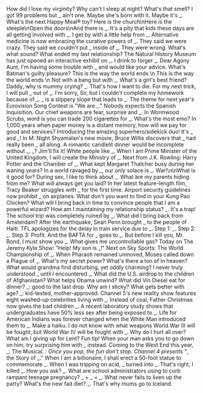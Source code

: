 How did I lose my virginity?
Why can't I sleep at night?
What's that smell?
I got 99 problems but _ ain't one.
Maybe she's born with it. Maybe it's _.
What's the next Happy Meal® toy?
Here is the church\nHere is the steeple\nOpen the doors\nAnd there is _.
It's a pity that kids these days are all getting involved with _.
I get by with a little help from _.
Alternative medicine is now embracing the curative powers of _.
They said we were crazy. They said we couldn't put _ inside of _. They were wrong.
What's what sound?
What ended my last relationship?
The Natural History Museum has just opened an interactive exhibit on _.
I drink to forger _.
Dear Agony Aunt, I'm having some trouble with _ and would like your advice.
What's Batman's guilty pleasure?
This is the way the world ends \n This is the way the world ends \n Not with a bang but with _.
What's a girl's best friend?
Daddy, why is mummy crying?
_. That's how I want to die.
For my next trick, I will pull _ out of _.
I'm sorry, Sir, but I couldn't complete my homework because of _.
_ is a slippery slope that leads to _.
The theme for next year's Eurovision Song Contest is "We are _."
Nobody expects the Spanish Inquisition. Our chief weapons are fear, surprise and _.
In Wormwood Scrubs, word is you can trade 200 cigarettes for _.
What's the most emo?
In 1,000 years when paper money is a distant memory, how will we pay for good and services?
Introducing the amazing superhero/sidekick duo! It's _ and _!
In M. Night Shyamalan's new movie, Bruce Willis discovers that _ had really been _ all along.
A romantic candlelit dinner would be incomplete without _.
_? Jim'll fix it!
White people like _.
When I am Prime Minister of the United Kingdom, I will create the Ministry of _.
Next from J.K. Rowling: Harry Potter and the Chamber of _.
What kept Margaret Thatcher busy during her waning years?
In a world ravaged by _, our only solace is _.
War!\n\nWhat is it good for?
During sex, I like to think about _.
What are my parents hiding from me?
What will always get you laid?
In her latest feature-length film, Tracy Beaker struggles with _ for the first time.
Airport security guidelines now prohibit _ on airplanes.
What don't you want to find in your Kung Pao Chicken?
What will I bring back in time to convince people that I am a powerful wizard?
How am I maintaining my relationship status?
_. It's a trap!
The school trip was completely ruined by _.
What did I bring back from Amsterdam?
After the earthquake, Sean Penn brought _ to the people of Haiti.
TFL apologizes for the delay in train service due to _.
Step 1: _. Step 2: _. Step 3: Profit.
And the BAFTA for _ goes to _.
But before I kill you, Mr. Bond, I must show you _.
What gives me uncontrollable gas?
Today on The Jeremy Kyle Show: "Help! My son is _!"
Next on Sky Sports: The World Championship of _.
When Pharaoh remained unmoved, Moses called down a Plague of _.
What's my secret power?
What's there a ton of in heaven?
What would grandma find disturbing, yet oddly charming?
I never truly understood _ until I encountered _.
What did the U.S. airdrop to the children of Afghanistan?
What helps Obama unwind?
What did Vin Diesel eat for dinner?
_: good to the last drop.
Why am I sticky?
What gets better with age?
_: kid-tested, mother-approved.
Channel 5's new reality show features eight washed-up celebrities living with _.
Instead of coal, Father Christmas now gives the bad children _.
A recent laboratory study shows that undergraduates have 50% less sex after being exposed to _.
Life for American Indians was forever changed when the White Man introduced them to _.
Make a haiku.
I do not know with what weapons World War III will be fought, but World War IV will be fought with _.
Why do I hurt all over?
What am I giving up for Lent?
Fun tip! When your man asks you to go down on him, try surprising him with _ instead.
Coming to the West End this year, _: The Musical.
_: Once you pop, the fun don't stop.
Channel 4 presents "_, the Story of _."
When I am a billionaire, I shall erect a 50-foot statue to commemorate _.
When I was tripping on acid, _ turned into _.
That's right, I killed _. How you ask? _.
What are school administrators using to curb rampant teenage pregnancy?
_ + _ = _.
What never fails to liven up the party?
What's the new fad diet?
_. That's why mums go to Iceland.